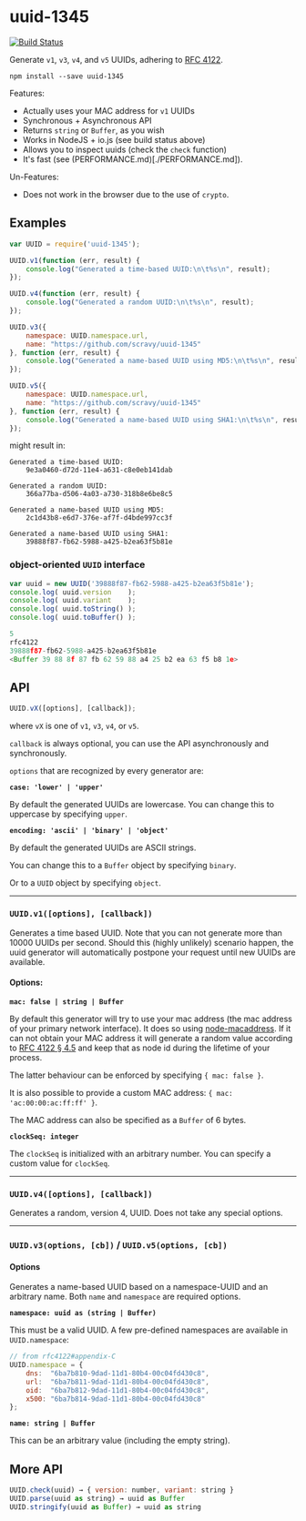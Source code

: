 uuid-1345
==========

[![Build Status](https://travis-ci.org/scravy/uuid-1345.svg?branch=master)](https://travis-ci.org/scravy/uuid-1345)

Generate `v1`, `v3`, `v4`, and `v5` UUIDs, adhering to [RFC 4122](http://tools.ietf.org/html/rfc4122).

    npm install --save uuid-1345

Features:

+ Actually uses your MAC address for `v1` UUIDs
+ Synchronous + Asynchronous API
+ Returns `string` or `Buffer`, as you wish
+ Works in NodeJS + io.js (see build status above)
+ Allows you to inspect uuids (check the `check` function)
+ It's fast (see (PERFORMANCE.md)[./PERFORMANCE.md]).

Un-Features:

+ Does not work in the browser due to the use of `crypto`.

Examples
--------

```JavaScript
var UUID = require('uuid-1345');

UUID.v1(function (err, result) {
    console.log("Generated a time-based UUID:\n\t%s\n", result);
});

UUID.v4(function (err, result) {
    console.log("Generated a random UUID:\n\t%s\n", result);
});

UUID.v3({
    namespace: UUID.namespace.url,
    name: "https://github.com/scravy/uuid-1345"
}, function (err, result) {
    console.log("Generated a name-based UUID using MD5:\n\t%s\n", result);
});

UUID.v5({
    namespace: UUID.namespace.url,
    name: "https://github.com/scravy/uuid-1345"
}, function (err, result) {
    console.log("Generated a name-based UUID using SHA1:\n\t%s\n", result);
});

```

might result in:

    Generated a time-based UUID:
        9e3a0460-d72d-11e4-a631-c8e0eb141dab

    Generated a random UUID:
        366a77ba-d506-4a03-a730-318b8e6be8c5
                
    Generated a name-based UUID using MD5:
        2c1d43b8-e6d7-376e-af7f-d4bde997cc3f

    Generated a name-based UUID using SHA1:
        39888f87-fb62-5988-a425-b2ea63f5b81e


### object-oriented `UUID` interface

```JavaScript
var uuid = new UUID('39888f87-fb62-5988-a425-b2ea63f5b81e');
console.log( uuid.version    );
console.log( uuid.variant    );
console.log( uuid.toString() );
console.log( uuid.toBuffer() );
```

```JavaScript
5
rfc4122
39888f87-fb62-5988-a425-b2ea63f5b81e
<Buffer 39 88 8f 87 fb 62 59 88 a4 25 b2 ea 63 f5 b8 1e>
```

API
---

```JavaScript
UUID.vX([options], [callback]);
```

where `vX` is one of `v1`, `v3`, `v4`, or `v5`.

`callback` is always optional, you can use the API asynchronously and synchronously.

`options` that are recognized by every generator are:

**`case: 'lower' | 'upper'`**

By default the generated UUIDs are lowercase.
You can change this to uppercase by specifying `upper`.

**`encoding: 'ascii' | 'binary' | 'object'`**

By default the generated UUIDs are ASCII strings.

You can change this to a `Buffer` object by specifying `binary`.

Or to a `UUID` object by specifying `object`.

---

### `UUID.v1([options], [callback])`

Generates a time based UUID. Note that you can not generate more than
10000 UUIDs per second. Should this (highly unlikely) scenario happen,
the uuid generator will automatically postpone your request until new UUIDs
are available.

#### Options:

**`mac: false | string | Buffer`**

By default this generator will try to use your mac address (the mac address
of your primary network interface). It does so using
[node-macaddress](https://www.npmjs.com/package/node-macaddress). If it can
not obtain your MAC address it will generate a random value according to
[RFC 4122 § 4.5](http://tools.ietf.org/html/rfc4122#section-4.5) and keep that
as node id during the lifetime of your process.

The latter behaviour can be enforced by specifying `{ mac: false }`.

It is also possible to provide a custom MAC address: `{ mac: 'ac:00:00:ac:ff:ff' }`.

The MAC address can also be specified as a `Buffer` of 6 bytes.

**`clockSeq: integer`**

The `clockSeq` is initialized with an arbitrary number.
You can specify a custom value for `clockSeq`.

---

### `UUID.v4([options], [callback])`

Generates a random, version 4, UUID. Does not take any special options.

---

### `UUID.v3(options, [cb])` / `UUID.v5(options, [cb])`

#### Options

Generates a name-based UUID based on a namespace-UUID and an arbitrary name.
Both `name` and `namespace` are required options.

**`namespace: uuid as (string | Buffer)`**

This must be a valid UUID. A few pre-defined namespaces are available in `UUID.namespace`:

```JavaScript
// from rfc4122#appendix-C
UUID.namespace = {
    dns:  "6ba7b810-9dad-11d1-80b4-00c04fd430c8",
    url:  "6ba7b811-9dad-11d1-80b4-00c04fd430c8",
    oid:  "6ba7b812-9dad-11d1-80b4-00c04fd430c8",
    x500: "6ba7b814-9dad-11d1-80b4-00c04fd430c8"
};
```

**`name: string | Buffer`**

This can be an arbitrary value (including the empty string).

More API
--------

```JavaScript
UUID.check(uuid) → { version: number, variant: string }
UUID.parse(uuid as string) → uuid as Buffer
UUID.stringify(uuid as Buffer) → uuid as string
```
